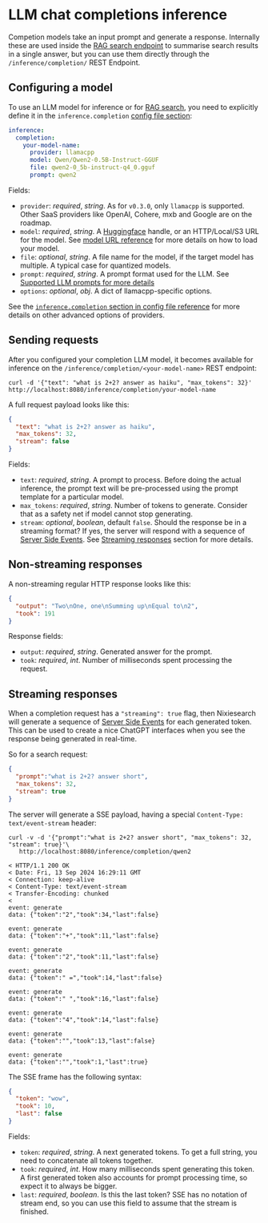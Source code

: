 # LLM chat completions inference

Competion models take an input prompt and generate a response. Internally these are used inside the [RAG search endpoint](../../features/search/rag.md) to summarise search results in a single answer, but you can use them directly through the `/inference/completion/` REST Endpoint.

## Configuring a model

To use an LLM model for inference or for [RAG search](../../features/search/rag.md), you need to explicitly define it in the `inference.completion` [config file section](../../reference/config.md#ml-inference):

```yaml
inference:
  completion:
    your-model-name:
      provider: llamacpp
      model: Qwen/Qwen2-0.5B-Instruct-GGUF
      file: qwen2-0_5b-instruct-q4_0.gguf
      prompt: qwen2
```

Fields:

* `provider`: *required*, *string*. As for `v0.3.0`, only `llamacpp` is supported. Other SaaS providers like OpenAI, Cohere, mxb and Google are on the roadmap.
* `model`: *required*, *string*. A [Huggingface](https://huggingface.co/models) handle, or an HTTP/Local/S3 URL for the model. See [model URL reference](../../reference/url.md) for more details on how to load your model.
* `file`: *optional*, *string*. A file name for the model, if the target model has multiple. A typical case for quantized models.
* `prompt`: *required*, *string*. A prompt format used for the LLM. See [Supported LLM prompts for more details](../search/rag.md#supported-prompts)
* `options`: *optional*, *obj*. A dict of llamacpp-specific options.

See the [`inference.completion` section in config file reference](../../reference/config.md#ml-inference) for more details on other advanced options of providers.

## Sending requests

After you configured your completion LLM model, it becomes available for inference on the `/inference/completion/<your-model-name>` REST endpoint:

```shell
curl -d '{"text": "what is 2+2? answer as haiku", "max_tokens": 32}' http://localhost:8080/inference/completion/your-model-name
```

A full request payload looks like this:

```json
{
  "text": "what is 2+2? answer as haiku",
  "max_tokens": 32,
  "stream": false
}
```

Fields:

* `text`: *required*, *string*. A prompt to process. Before doing the actual inference, the prompt text will be pre-processed using the prompt template for a particular model.
* `max_tokens`: *required*, *string*. Number of tokens to generate. Consider that as a safety net if model cannot stop generating.
* `stream`: *optional*, *boolean*, default `false`. Should the response be in a streaming format? If yes, the server will respond with a sequence of [Server Side Events](https://developer.mozilla.org/en-US/docs/Web/API/Server-sent_events/Using_server-sent_events). See [Streaming responses](#streaming-responses) section for more details.

## Non-streaming responses

A non-streaming regular HTTP response looks like this:

```json
{
  "output": "Two\nOne, one\nSumming up\nEqual to\n2",
  "took": 191
}
```

Response fields:

* `output`: *required*, *string*. Generated answer for the prompt.
* `took`: *required*, *int*. Number of milliseconds spent processing the request.

## Streaming responses

When a completion request has a `"streaming": true` flag, then Nixiesearch will generate a sequence of [Server Side Events](https://developer.mozilla.org/en-US/docs/Web/API/Server-sent_events/Using_server-sent_events) for each generated token. This can be used to create a nice ChatGPT interfaces when you see the response being generated in real-time.

So for a search request:

```json
{
  "prompt":"what is 2+2? answer short", 
  "max_tokens": 32, 
  "stream": true
}
```

The server will generate a SSE payload, having a special `Content-Type: text/event-stream` header:

```shell
curl -v -d '{"prompt":"what is 2+2? answer short", "max_tokens": 32, "stream": true}'\
   http://localhost:8080/inference/completion/qwen2

< HTTP/1.1 200 OK
< Date: Fri, 13 Sep 2024 16:29:11 GMT
< Connection: keep-alive
< Content-Type: text/event-stream
< Transfer-Encoding: chunked
< 
event: generate
data: {"token":"2","took":34,"last":false}

event: generate
data: {"token":"+","took":11,"last":false}

event: generate
data: {"token":"2","took":11,"last":false}

event: generate
data: {"token":" =","took":14,"last":false}

event: generate
data: {"token":" ","took":16,"last":false}

event: generate
data: {"token":"4","took":14,"last":false}

event: generate
data: {"token":"","took":13,"last":false}

event: generate
data: {"token":"","took":1,"last":true}
```

The SSE frame has the following syntax:

```json
{
  "token": "wow",
  "took": 10,
  "last": false
}
```

Fields:

* `token`: *required*, *string*. A next generated tokens. To get a full string, you need to concatenate all tokens together.
* `took`: *required*, *int*. How many milliseconds spent generating this token. A first generated token also accounts for prompt processing time, so expect it to always be bigger.
* `last`: *required*, *boolean*. Is this the last token? SSE has no notation of stream end, so you can use this field to assume that the stream is finished.